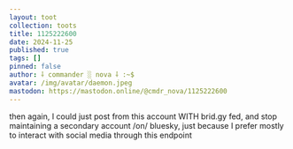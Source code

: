 ```yaml
---
layout: toot
collection: toots
title: 1125222600
date: 2024-11-25
published: true
tags: []
pinned: false
author: ⸸ commander ░ nova ⸸ :~$
avatar: /img/avatar/daemon.jpeg
mastodon: https://mastodon.online/@cmdr_nova/1125222600
---
```


then again, I could just post from this account WITH brid.gy fed, and stop maintaining a secondary account /on/ bluesky, just because I prefer mostly to interact with social media through this endpoint

